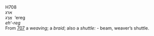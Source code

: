 H708  
ארג  
אֶרֶג ‎ ‘ereg  
*eh‘-reg*  
From [707](h0707) a *weaving*; a *braid*; also a *shuttle: -* beam,
weaver’s shuttle.  

